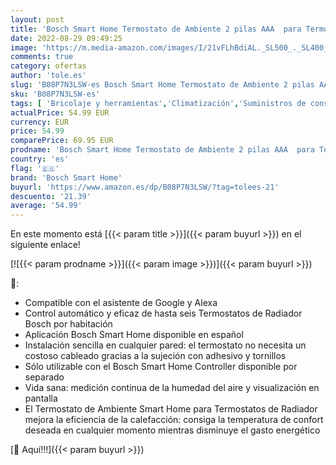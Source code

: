 ```yaml
---
layout: post
title: 'Bosch Smart Home Termostato de Ambiente 2 pilas AAA  para Termostatos de Radiador  visualizador de humedad incluido  compatible con el asistente de Google y Alexa'
date: 2022-08-29 09:49:25
image: 'https://m.media-amazon.com/images/I/21vFLhBdiAL._SL500_._SL400_.jpg'
comments: true
category: ofertas
author: 'tole.es'
slug: 'B08P7N3LSW-es Bosch Smart Home Termostato de Ambiente 2 pilas AAA para...'
sku: 'B08P7N3LSW-es'
tags: [ 'Bricolaje y herramientas','Climatización','Suministros de construcción','Termostatos','Termostatos y accesorios','alexa','bosch smart home','🇪🇸', ]
actualPrice: 54.99 EUR
currency: EUR
price: 54.99
comparePrice: 69.95 EUR
prodname: 'Bosch Smart Home Termostato de Ambiente 2 pilas AAA  para Termostatos de Radiador  visualizador de humedad incluido  compatible con el asistente de Google y Alexa'
country: 'es'
flag: '🇪🇸'
brand: 'Bosch Smart Home'
buyurl: 'https://www.amazon.es/dp/B08P7N3LSW/?tag=tolees-21'
descuento: '21.39'
average: '54.99'
---
```


En este momento está [{{< param title >}}]({{< param buyurl >}}) en el siguiente enlace!

[![{{< param prodname >}}]({{< param image >}})]({{< param buyurl >}})

🔎:

- Compatible con el asistente de Google y Alexa
- Control automático y eficaz de hasta seis Termostatos de Radiador Bosch por habitación
- Aplicación Bosch Smart Home disponible en español
- Instalación sencilla en cualquier pared: el termostato no necesita un costoso cableado gracias a la sujeción con adhesivo y tornillos
- Sólo utilizable con el Bosch Smart Home Controller disponible por separado
- Vida sana: medición continua de la humedad del aire y visualización en pantalla
- El Termostato de Ambiente Smart Home para Termostatos de Radiador mejora la eficiencia de la calefacción: consiga la temperatura de confort deseada en cualquier momento mientras disminuye el gasto energético

[🛒 Aquí!!!]({{< param buyurl >}})
